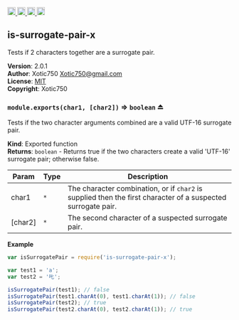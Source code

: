 <a href="https://travis-ci.org/Xotic750/is-surrogate-pair-x"
   title="Travis status">
<img
   src="https://travis-ci.org/Xotic750/is-surrogate-pair-x.svg?branch=master"
   alt="Travis status" height="18"/>
</a>
<a href="https://david-dm.org/Xotic750/is-surrogate-pair-x"
   title="Dependency status">
<img src="https://david-dm.org/Xotic750/is-surrogate-pair-x.svg"
   alt="Dependency status" height="18"/>
</a>
<a href="https://david-dm.org/Xotic750/is-surrogate-pair-x#info=devDependencies"
   title="devDependency status">
<img src="https://david-dm.org/Xotic750/is-surrogate-pair-x/dev-status.svg"
   alt="devDependency status" height="18"/>
</a>
<a href="https://badge.fury.io/js/is-surrogate-pair-x" title="npm version">
<img src="https://badge.fury.io/js/is-surrogate-pair-x.svg"
   alt="npm version" height="18"/>
</a>
<a name="module_is-surrogate-pair-x"></a>

## is-surrogate-pair-x
Tests if 2 characters together are a surrogate pair.

**Version**: 2.0.1  
**Author**: Xotic750 <Xotic750@gmail.com>  
**License**: [MIT](&lt;https://opensource.org/licenses/MIT&gt;)  
**Copyright**: Xotic750  
<a name="exp_module_is-surrogate-pair-x--module.exports"></a>

### `module.exports(char1, [char2])` ⇒ <code>boolean</code> ⏏
Tests if the two character arguments combined are a valid UTF-16
surrogate pair.

**Kind**: Exported function  
**Returns**: <code>boolean</code> - Returns true if the two characters create a valid
 'UTF-16' surrogate pair; otherwise false.  

| Param | Type | Description |
| --- | --- | --- |
| char1 | <code>\*</code> | The character combination, or if `char2` is supplied then  the first character of a suspected surrogate pair. |
| [char2] | <code>\*</code> | The second character of a suspected surrogate pair. |

**Example**  
```js
var isSurrogatePair = require('is-surrogate-pair-x');

var test1 = 'a';
var test2 = '𠮟';

isSurrogatePair(test1); // false
isSurrogatePair(test1.charAt(0), test1.charAt(1)); // false
isSurrogatePair(test2); // true
isSurrogatePair(test2.charAt(0), test2.charAt(1)); // true
```
